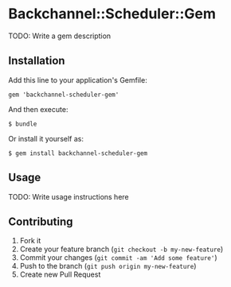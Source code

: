 # Backchannel::Scheduler::Gem

TODO: Write a gem description

## Installation

Add this line to your application's Gemfile:

    gem 'backchannel-scheduler-gem'

And then execute:

    $ bundle

Or install it yourself as:

    $ gem install backchannel-scheduler-gem

## Usage

TODO: Write usage instructions here

## Contributing

1. Fork it
2. Create your feature branch (`git checkout -b my-new-feature`)
3. Commit your changes (`git commit -am 'Add some feature'`)
4. Push to the branch (`git push origin my-new-feature`)
5. Create new Pull Request
